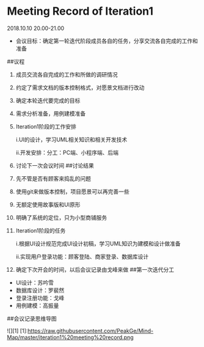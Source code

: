 # Meeting Record of Iteration1

2018.10.10 20.00-21.00

- 会议目标：确定第一轮迭代阶段成员各自的任务，分享交流各自完成的工作和准备

##议程
1.  成员交流各自完成的工作和所做的调研情况
2.  约定了需求文档的版本控制格式，对愿景文档进行改动
3.  确定本轮迭代要完成的目标
4.  需求分析准备，用例建模准备
5.  Iteration1阶段的工作安排
	
	i.UI的设计，学习UML相关知识和相关开发技术
	
	ii.开发安排：分工：PC端、小程序端、后端
6. 讨论下一次会议时间
##讨论结果
1.  先不管是否有顾客来捣乱的问题
2.  使用git来做版本控制，项目愿景可以再完善一些
3.  无额定使用故事版和UI原形
4.  明确了系统的定位，只为小型商铺服务
5.  Iteration1阶段的任务
	
	i.根据UI设计规范完成UI设计初稿，学习UML知识为建模和设计做准备
	
	ii.实现用户登录功能：顾客登陆、商家登录、数据库设计
6. 确定下次开会的时间，以后会议记录由戈峰来做
##第一次迭代分工

- UI设计：苏吟雪
- 数据库设计：罗裴然
- 登录注册功能：戈峰
- 用例建模：高振量

##会议记录思维导图

![][1]
[1]:https://raw.githubusercontent.com/PeakGe/Mind-Map/master/iteration1%20meeting%20record.png
